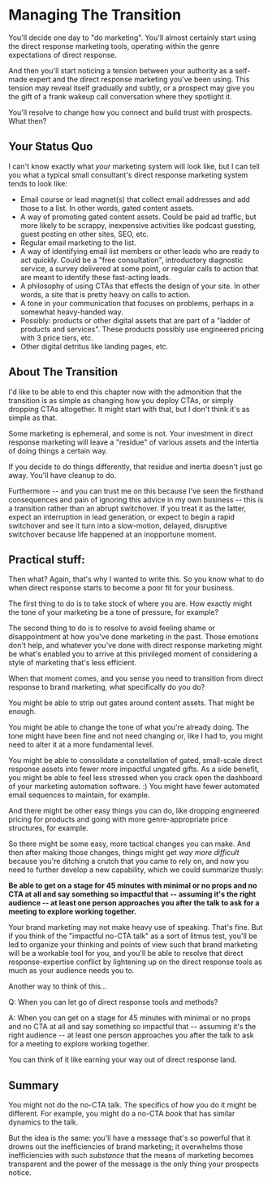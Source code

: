 # Managing The Transition

You'll decide one day to "do marketing". You'll almost certainly start using the direct response marketing tools, operating within the genre expectations of direct response. 

And then you'll start noticing a tension between your authority as a self-made expert and the direct response marketing you've been using. This tension may reveal itself gradually and subtly, or a prospect may give you the gift of a frank wakeup call conversation where they spotlight it.

You'll resolve to change how you connect and build trust with prospects. What then?

## Your Status Quo

I can't know exactly what _your_ marketing system will look like, but I can tell you what a typical small consultant's direct response marketing system tends to look like:

- Email course or lead magnet(s) that collect email addresses and add those to a list. In other words, gated content assets.
- A way of promoting gated content assets. Could be paid ad traffic, but more likely to be scrappy, inexpensive activities like podcast guesting, guest posting on other sites, SEO, etc.
- Regular email marketing to the list.
- A way of identifying email list members or other leads who are ready to act quickly. Could be a "free consultation", introductory diagnostic service, a survey delivered at some point, or regular calls to action that are meant to identify these fast-acting leads.
- A philosophy of using CTAs that effects the design of your site. In other words, a site that is pretty heavy on calls to action.
- A tone in your communication that focuses on problems, perhaps in a somewhat heavy-handed way.
- Possibly: products or other digital assets that are part of a "ladder of products and services". These products possibly use engineered pricing with 3 price tiers, etc.
- Other digital detritus like landing pages, etc.

## About The Transition

I'd like to be able to end this chapter now with the admonition that the transition is as simple as changing how you deploy CTAs, or simply dropping CTAs altogether. It might start with that, but I don't think it's as simple as that.

Some marketing is ephemeral, and some is not. Your investment in direct response marketing will leave a "residue" of various assets and the intertia of doing things a certain way. 

If you decide to do things differently, that residue and inertia doesn't just go away. You'll have cleanup to do.

Furthermore -- and you can trust me on this because I've seen the firsthand consequences and pain of ignoring this advice in my own business -- this is a transition rather than an abrupt switchover. If you treat it as the latter, expect an interruption in lead generation, or expect to begin a rapid switchover and see it turn into a slow-motion, delayed, disruptive switchover because life happened at an inopportune moment.

## Practical stuff:

Then what? Again, that's why I wanted to write this. So you know what to do when direct response starts to become a poor fit for your business.

The first thing to do is to take stock of where you are. How exactly might the tone of your marketing be a tone of pressure, for example? 

The second thing to do is to resolve to avoid feeling shame or disappointment at how you've done marketing in the past. Those emotions don't help, and whatever you've done with direct response marketing might be what's enabled you to arrive at this privileged moment of considering a style of marketing that's less efficient.

When that moment comes, and you sense you need to transition from direct response to brand marketing, what specifically do you do?

You might be able to strip out gates around content assets. That might be enough.

You might be able to change the tone of what you're already doing. The tone might have been fine and not need changing or, like I had to, you might need to alter it at a more fundamental level.

You might be able to consolidate a constellation of gated, small-scale direct response assets into fewer more impactful ungated gifts. As a side benefit, you might be able to feel less stressed when you crack open the dashboard of your marketing automation software. :) You might have fewer automated email sequences to maintain, for example.

And there might be other easy things you can do, like dropping engineered pricing for products and going with more genre-appropriate price structures, for example.

So there might be some easy, more tactical changes you can make. And then after making those changes, things might get _way more difficult_ because you're ditching a crutch that you came to rely on, and now you need to further develop a new capability, which we could summarize thusly:

**Be able to get on a stage for 45 minutes with minimal or no props and no CTA at all and say something so impactful that -- assuming it's the right audience -- at least one person approaches you after the talk to ask for a meeting to explore working together.**

Your brand marketing may not make heavy use of speaking. That's fine. But if you think of the "impactful no-CTA talk" as a sort of litmus test, you'll be led to organize your thinking and points of view such that brand marketing will be a workable tool for you, and you'll be able to resolve that direct response-expertise conflict by lightening up on the direct response tools as much as your audience needs you to.

Another way to think of this...

Q: When you can let go of direct response tools and methods? 

A: When you can get on a stage for 45 minutes with minimal or no props and no CTA at all and say something so impactful that -- assuming it's the right audience -- at least one person approaches you after the talk to ask for a meeting to explore working together. 

You can think of it like earning your way out of direct response land.

## Summary

You might not do the no-CTA talk. The specifics of how you do it might be different. For example, you might do a no-CTA _book_ that has similar dynamics to the talk.

But the idea is the same: you'll have a message that's so powerful that it drowns out the inefficiencies of brand marketing; it overwhelms those inefficiencies with such _substance_ that the means of marketing becomes transparent and the power of the message is the only thing your prospects notice.
